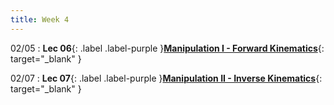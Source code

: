 ```yaml
---
title: Week 4
---
```

02/05
: **Lec 06**{: .label .label-purple }[**Manipulation I - Forward Kinematics**](/CSCI5551-Spr24/assets/slides/lec06_manipulation_1_fk_decision_making.pdf){: target="_blank" }

02/07
: **Lec 07**{: .label .label-purple }[**Manipulation II - Inverse Kinematics**](/CSCI5551-Spr24/assets/slides/lec07_manipulation_2_ik_closedform_pid.pdf){: target="_blank" }